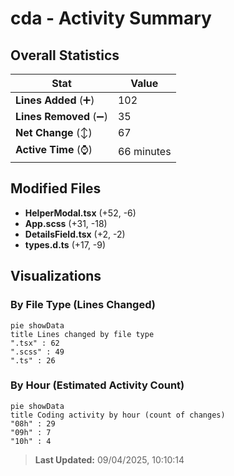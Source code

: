 # cda - Activity Summary 

## Overall Statistics

| Stat                   | Value                                                             |
| ---------------------- | ----------------------------------------------------------------- |
| **Lines Added** (➕)   | 102                                          |
| **Lines Removed** (➖) | 35                                        |
| **Net Change** (↕)    | 67                |
| **Active Time** (⌚)   | 66 minutes |


## Modified Files
- **HelperModal.tsx** (+52, -6)
- **App.scss** (+31, -18)
- **DetailsField.tsx** (+2, -2)
- **types.d.ts** (+17, -9)

## Visualizations

### By File Type (Lines Changed)

```mermaid
pie showData
title Lines changed by file type
".tsx" : 62
".scss" : 49
".ts" : 26
```

### By Hour (Estimated Activity Count)

```mermaid
pie showData
title Coding activity by hour (count of changes)
"08h" : 29
"09h" : 7
"10h" : 4
```


> **Last Updated:** 09/04/2025, 10:10:14